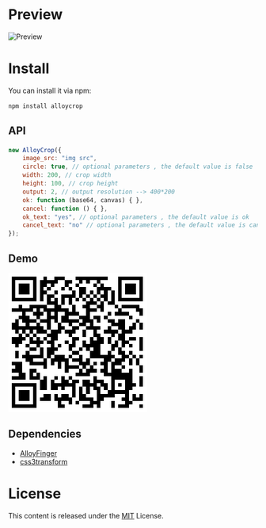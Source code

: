 # Preview

![Preview](http://images2017.cnblogs.com/blog/105416/201707/105416-20170731173956990-1895070647.jpg)

# Install

You can install it via npm:

```html
npm install alloycrop
```

## API

```js
new AlloyCrop({
    image_src: "img src",
    circle: true, // optional parameters , the default value is false
    width: 200, // crop width
    height: 100, // crop height
    output: 2, // output resolution --> 400*200
    ok: function (base64, canvas) { },
    cancel: function () { },
    ok_text: "yes", // optional parameters , the default value is ok
    cancel_text: "no" // optional parameters , the default value is cancel
});
```

## Demo

![./asset/alloycrop.png](./asset/alloycrop.png)

## Dependencies

* [AlloyFinger](https://github.com/AlloyTeam/AlloyFinger)
* [css3transform](https://alloyteam.github.io/AlloyTouch/transformjs/)

# License
This content is released under the [MIT](http://opensource.org/licenses/MIT) License.
